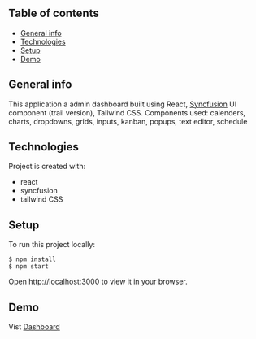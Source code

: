 ## Table of contents
* [General info](#general-info)
* [Technologies](#technologies)
* [Setup](#setup)
* [Demo](#demo)

## General info
This application a admin dashboard built using React, [Syncfusion](https://www.syncfusion.com) UI component (trail version), Tailwind CSS. 
Components used: calenders, charts, dropdowns, grids, inputs, kanban, popups, text editor, schedule

## Technologies
Project is created with:
* react
* syncfusion
* tailwind CSS
	
## Setup
To run this project locally:
```
$ npm install
$ npm start
```
Open http://localhost:3000 to view it in your browser.

## Demo
Vist [Dashboard](https://dashboard-tan-pi.vercel.app)


